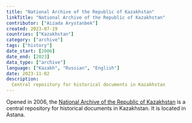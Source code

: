 ```yaml
---
title: "National Archive of the Republic of Kazakhstan"
linkTitle: "National Archive of the Republic of Kazakhstan"
contributor: ["Aizada Arystanbek"]
created: 2023-07-19
countries: ["Kazakhstan"]
category: ["archive"]
tags: ["history"]
date_start: [2006]
date_end: [2023]
data_type: ["archive"]
language: ["Kazakh", "Russian", "English"]
date: 2023-11-02
description:
  Central repository for historical documents in Kazakhstan 
---
```


Opened in 2006, the [National Archive of the Republic of Kazakhstan](https://www.ulttykarhiv.kz/en/) is a central repository for historical documents in Kazakhstan. It is located in Astana.
